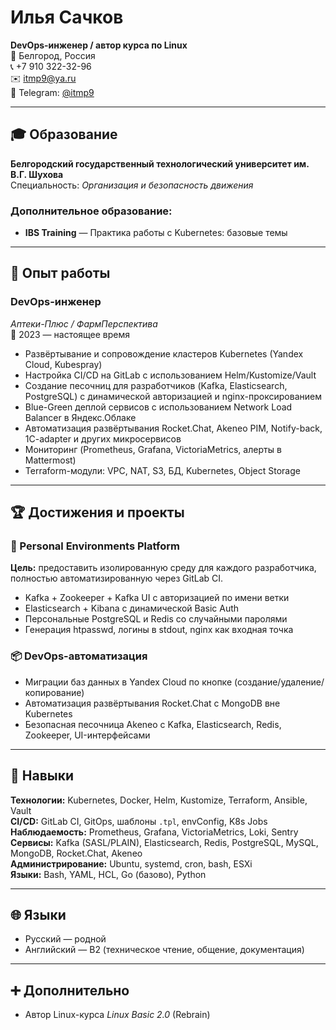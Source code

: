 # Илья Сачков

**DevOps-инженер / автор курса по Linux**  
📍 Белгород, Россия  
📞 +7 910 322-32-96  
✉️ itmp9@ya.ru  
🔗 Telegram: [@itmp9](https://t.me/itmp9)  

---

## 🎓 Образование

**Белгородский государственный технологический университет им. В.Г. Шухова**  
Специальность: *Организация и безопасность движения*  

### Дополнительное образование:
- **IBS Training** — Практика работы с Kubernetes: базовые темы

---

## 💼 Опыт работы

### **DevOps-инженер**  
*Аптеки-Плюс / ФармПерспектива*  
📅 2023 — настоящее время

- Развёртывание и сопровождение кластеров Kubernetes (Yandex Cloud, Kubespray)
- Настройка CI/CD на GitLab с использованием Helm/Kustomize/Vault
- Создание песочниц для разработчиков (Kafka, Elasticsearch, PostgreSQL) с динамической авторизацией и nginx-проксированием
- Blue-Green деплой сервисов с использованием Network Load Balancer в Яндекс.Облаке
- Автоматизация развёртывания Rocket.Chat, Akeneo PIM, Notify-back, 1C-adapter и других микросервисов
- Мониторинг (Prometheus, Grafana, VictoriaMetrics, алерты в Mattermost)
- Terraform-модули: VPC, NAT, S3, БД, Kubernetes, Object Storage



---

## 🏆 Достижения и проекты

### 🧩 Personal Environments Platform
**Цель:** предоставить изолированную среду для каждого разработчика, полностью автоматизированную через GitLab CI.

- Kafka + Zookeeper + Kafka UI с авторизацией по имени ветки
- Elasticsearch + Kibana с динамической Basic Auth
- Персональные PostgreSQL и Redis со случайными паролями
- Генерация htpasswd, логины в stdout, nginx как входная точка



### 📦 DevOps-автоматизация
- Миграции баз данных в Yandex Cloud по кнопке (создание/удаление/копирование)
- Автоматизация развёртывания Rocket.Chat с MongoDB вне Kubernetes
- Безопасная песочница Akeneo с Kafka, Elasticsearch, Redis, Zookeeper, UI-интерфейсами

---

## 🧠 Навыки

**Технологии:** Kubernetes, Docker, Helm, Kustomize, Terraform, Ansible, Vault  
**CI/CD:** GitLab CI, GitOps, шаблоны `.tpl`, envConfig, K8s Jobs  
**Наблюдаемость:** Prometheus, Grafana, VictoriaMetrics, Loki, Sentry  
**Сервисы:** Kafka (SASL/PLAIN), Elasticsearch, Redis, PostgreSQL, MySQL, MongoDB, Rocket.Chat, Akeneo  
**Администрирование:** Ubuntu, systemd, cron, bash, ESXi  
**Языки:** Bash, YAML, HCL, Go (базово), Python

---

## 🌐 Языки

- Русский — родной
- Английский — B2 (техническое чтение, общение, документация)

---

## ➕ Дополнительно

- Автор Linux-курса *Linux Basic 2.0* (Rebrain)

